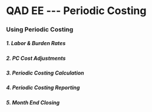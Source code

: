 QAD EE --- Periodic Costing
===========================


##### 

### Using Periodic Costing


##### 1. Labor & Burden Rates

##### 2. PC Cost Adjustments

##### 3. Periodic Costing Calculation

##### 4. Periodic Costing Reporting

##### 5. Month End Closing

